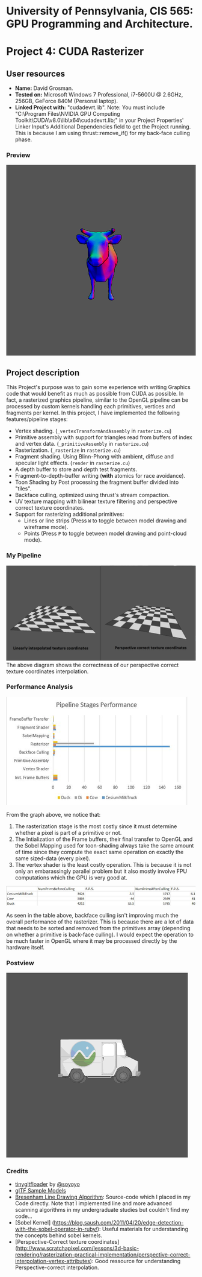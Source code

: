 # University of Pennsylvania, CIS 565: GPU Programming and Architecture.
Project 4: CUDA Rasterizer
===============

## User resources
- **Name:** David Grosman.
- **Tested on:** Microsoft Windows 7 Professional, i7-5600U @ 2.6GHz, 256GB, GeForce 840M (Personal laptop).
- **Linked Project with:** "cudadevrt.lib".
Note: You must include "C:\Program Files\NVIDIA GPU Computing Toolkit\CUDA\v8.0\lib\x64\cudadevrt.lib;" in your Project Properties' Linker Input's Additional Dependencies field to get the Project running. This is because I am using thrust::remove_if() for my back-face culling phase.

### Preview
![](renders/DUMP.gif)

## Project description
This Project's purpose was to gain some experience with writing Graphics code that would benefit as much as possible from CUDA as possible. In fact, a rasterized graphics pipeline, similar to the OpenGL pipeline can be processed by custom kernels handling each primitives, vertices and fragments per kernel.
In this project, I have implemented the following features/pipeline stages:

* Vertex shading. (`_vertexTransformAndAssembly` in `rasterize.cu`)
* Primitive assembly with support for triangles read from buffers of index and
  vertex data. (`_primitiveAssembly` in `rasterize.cu`)
* Rasterization. (`_rasterize` in `rasterize.cu`)
* Fragment shading. Using Blinn-Phong with ambient, diffuse and specular light effects. (`render` in `rasterize.cu`)
* A depth buffer to store and depth test fragments.
* Fragment-to-depth-buffer writing (**with** atomics for race avoidance).
* Toon Shading by Post processing the fragment buffer divided into "tiles".
* Backface culling, optimized using thrust's stream compaction.
* UV texture mapping with bilinear texture filtering and perspective correct texture coordinates.
* Support for rasterizing additional primitives:
   * Lines or line strips (Press `W` to toggle between model drawing and wireframe mode).
   * Points (Press `P` to toggle between model drawing and point-cloud mode).

### My Pipeline
![](renders/TextureCoordinates.jpg)
The above diagram shows the correctness of our perspective correct texture coordinates interpolation.

### Performance Analysis
![](renders/PipeStagePerfs.JPG)

From the graph above, we notice that:
  1. The rasterization stage is the most costly since it must determine whether a pixel is part of a primitive or not.
  2. The Intialization of the Frame buffers, their final transfer to OpenGL and the Sobel Mapping used for toon-shading always take the same amount of time since they compute the exact same operation on exactly the same sized-data (every pixel).
  3. The vertex shader is the least costly operation. This is because it is not only an embarassingly parallel problem but it also mostly involve FPU computations which the GPU is very good at.

![](renders/BackFacePerf.JPG)

As seen in the table above, backface culling isn't improving much the overall performance of the rasterizer. This is because there are a lot of data that needs to be sorted and removed from the primitives array (depending on whether a primitive is back-face culling). I would expect the operation to be much faster in OpenGL where it may be processed directly by the hardware itself.

### Postview
![](renders/DUMP2.gif)

### Credits

* [tinygltfloader](https://github.com/syoyo/tinygltfloader) by [@soyoyo](https://github.com/syoyo)
* [glTF Sample Models](https://github.com/KhronosGroup/glTF/blob/master/sampleModels/README.md)
* [Bresenham Line Drawing Algorithm](http://groups.csail.mit.edu/graphics/classes/6.837/F99/grading/asst2/turnin/rdror/Bresenham.java): Source-code which I placed in my Code directly. Note that I implemented line and more advanced scanning algorithms in my undergraduate studies but couldn't find my code...
* [Sobel Kernel] (https://blog.saush.com/2011/04/20/edge-detection-with-the-sobel-operator-in-ruby/): Useful materials for understanding the concepts behind sobel kernels.
* [Perspective-Correct texture coordinates] (http://www.scratchapixel.com/lessons/3d-basic-rendering/rasterization-practical-implementation/perspective-correct-interpolation-vertex-attributes): Good ressource for understanding Perspective-correct interpolation.
